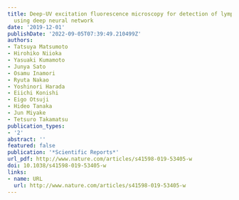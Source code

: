 ```yaml
---
title: Deep-UV excitation fluorescence microscopy for detection of lymph node metastasis
  using deep neural network
date: '2019-12-01'
publishDate: '2022-09-05T07:39:49.210499Z'
authors:
- Tatsuya Matsumoto
- Hirohiko Niioka
- Yasuaki Kumamoto
- Junya Sato
- Osamu Inamori
- Ryuta Nakao
- Yoshinori Harada
- Eiichi Konishi
- Eigo Otsuji
- Hideo Tanaka
- Jun Miyake
- Tetsuro Takamatsu
publication_types:
- '2'
abstract: ''
featured: false
publication: '*Scientific Reports*'
url_pdf: http://www.nature.com/articles/s41598-019-53405-w
doi: 10.1038/s41598-019-53405-w
links:
- name: URL
  url: http://www.nature.com/articles/s41598-019-53405-w
---
```


